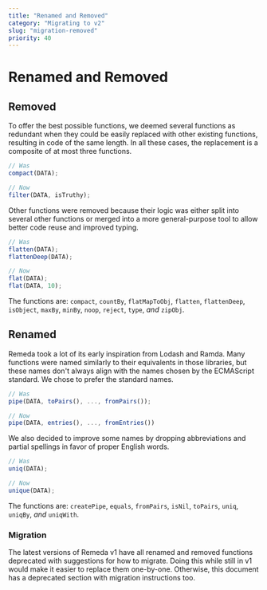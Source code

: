 ```yaml
---
title: "Renamed and Removed"
category: "Migrating to v2"
slug: "migration-removed"
priority: 40
---
```


# Renamed and Removed

## Removed

To offer the best possible functions, we deemed several functions as redundant
when they could be easily replaced with other existing functions, resulting in
code of the same length. In all these cases, the replacement is a composite of
at most three functions.

```ts
// Was
compact(DATA);

// Now
filter(DATA, isTruthy);
```

Other functions were removed because their logic was either split into several
other functions or merged into a more general-purpose tool to allow better code
reuse and improved typing.

```ts
// Was
flatten(DATA);
flattenDeep(DATA);

// Now
flat(DATA);
flat(DATA, 10);
```

The functions are: `compact`, `countBy`, `flatMapToObj`, `flatten`,
`flattenDeep`, `isObject`, `maxBy`, `minBy`, `noop`, `reject`, `type`, _and_
`zipObj`.

## Renamed

Remeda took a lot of its early inspiration from Lodash and Ramda. Many functions
were named similarly to their equivalents in those libraries, but these names
don't always align with the names chosen by the ECMAScript standard. We chose to
prefer the standard names.

```ts
// Was
pipe(DATA, toPairs(), ..., fromPairs());

// Now
pipe(DATA, entries(), ..., fromEntries())
```

We also decided to improve some names by dropping abbreviations and partial
spellings in favor of proper English words.

```ts
// Was
uniq(DATA);

// Now
unique(DATA);
```

The functions are: `createPipe`, `equals`, `fromPairs`, `isNil`, `toPairs`,
`uniq`, `uniqBy`, _and_ `uniqWith`.

### Migration

The latest versions of Remeda v1 have all renamed and removed functions
deprecated with suggestions for how to migrate. Doing this while still in v1
would make it easier to replace them one-by-one. Otherwise, this document has a
deprecated section with migration instructions too.
